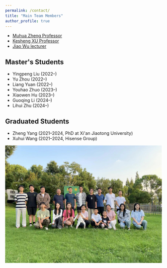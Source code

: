 ```yaml
---
permalink: /contact/
title: "Main Team Members"
author_profile: true
---
```


* [Muhua Zheng Professor](https://phy.ujs.edu.cn/info/1074/4811.htm)
* [Kesheng XU Professor](https://phy.ujs.edu.cn/info/1076/4799.htm)
* [Jiao Wu lecturer](https://math.ujs.edu.cn/info/1073/15583.htm)

## Master's Students

- Yingpeng Liu (2022–)
- Yu Zhou (2022–)
- Liang Yuan (2022–)
- Youhao Zhuo (2023–)
- Xiaowen Hu (2023–)
- Guoqing Li (2024–)
- Lihui Zhu (2024–)

## Graduated Students

- Zheng Yang (2021–2024, PhD at Xi'an Jiaotong University)
- Xuhui Wang (2021–2024, Hisense Group)

![Team Photo](/images/team.jpg)

<!--
# Postdoc
* Jiaxin Qian (2025-)
  
# PhD
* Zidong Cui (2024-)
* Fangfang Wang (joint, 2023-)

# Master
* Zhimao Liu (2024-)
* Kewen Pan (2024-)
  
# Research assistant
* Lu Zhong (2024-)
* Wenli Duan (2024-)
* Yifei Zhao (2024-)

# Undergraduates
* Kefan Cao (2024-)
* Qingyang Gao (2024-)
* Honghao Hu (2024-)
* Juntian Huang (2024-)
* Haiqi Lu (2024-)

# Alumni:

# Undergraduates
* Chris Dong (2021-2024, Master at Beijing Normal University)
* [Zequn Lin](https://linzequn17.github.io/) (2021-2024, PhD at Westlake University)
* Haoxian Liu (2021-2024, Master at Beijing Normal University)
* Zhaofan Lu (2021-2024, Teaching at middle school)
* Runzhi Kong (2021-2024, Master at Hong Kong University of Science and Technology)
* Hua Tu (2021-2024, Master at Beijing Normal University)
* [Jiayu Weng](https://scholar.google.com/citations?user=KZGlHNIAAAAJ&hl=en&oi=ao) (2021-2024, PhD at University of Hong Kong)
* Haotian Xie (2021-2024, Master at University of Hong Kong)
* Rappy Zhu (2021-2024, Master at University of Electronic Science and Technology of China)
* Yuming Ye (2022-2024)
* Han Zhang (2022-2024)

# Visitors:
-->